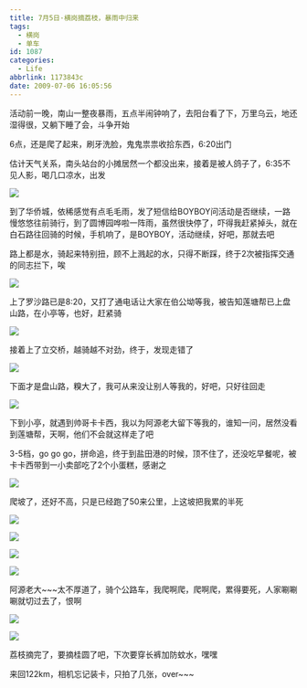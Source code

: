 ```yaml
---
title: 7月5日·横岗摘荔枝，暴雨中归来
tags:
  - 横岗
  - 单车
id: 1087
categories:
  - Life
abbrlink: 1173843c
date: 2009-07-06 16:05:56
---
```

活动前一晚，南山一整夜暴雨，五点半闹钟响了，去阳台看了下，万里乌云，地还湿得很，又躺下睡了会，斗争开始

6点，还是爬了起来，刷牙洗脸，鬼鬼祟祟收拾东西，6:20出门

估计天气关系，南头站台的小摊居然一个都没出来，接着是被人鸽子了，6:35不见人影，喝几口凉水，出发

![](/images/2009/07/06_20090706_11520.jpg)
<!--more-->
到了华侨城，依稀感觉有点毛毛雨，发了短信给BOYBOY问活动是否继续，一路慢悠悠往前骑行，到了圆博园哗啦一阵雨，虽然很快停了，吓得我赶紧掉头，就在白石路往回骑的时候，手机响了，是BOYBOY，活动继续，好吧，那就去吧

路上都是水，骑起来特别扭，顾不上溅起的水，只得不断踩，终于2次被指挥交通的同志拦下，唉

![](/images/2009/07/06_20090706_11522.jpg)

上了罗沙路已是8:20，又打了通电话让大家在伯公坳等我，被告知莲塘帮已上盘山路，在小亭等，也好，赶紧骑

![](/images/2009/07/06_20090706_11523.jpg)

接着上了立交桥，越骑越不对劲，终于，发现走错了

![](/images/2009/07/06_20090706_11525.jpg)

下面才是盘山路，糗大了，我可从来没让别人等我的，好吧，只好往回走

![](/images/2009/07/06_20090706_11527.jpg)

下到小亭，就遇到帅哥卡卡西，我以为阿源老大留下等我的，谁知一问，居然没看到莲塘帮，天啊，他们不会就这样走了吧

3-5档，go go go，拼命追，终于到盐田港的时候，顶不住了，还没吃早餐呢，被卡卡西带到一小卖部吃了2个小蛋糕，感谢之

![](/images/2009/07/06_20090706_11530.jpg)

爬坡了，还好不高，只是已经跑了50来公里，上这坡把我累的半死

![](/images/2009/07/06_20090706_11532.jpg)

![](/images/2009/07/06_20090706_11533.jpg)

![](/images/2009/07/06_20090706_11534.jpg)

![](/images/2009/07/06_20090706_11535.jpg)

阿源老大~~~太不厚道了，骑个公路车，我爬啊爬，爬啊爬，累得要死，人家唰唰唰就切过去了，恨啊

![](/images/2009/07/06_20090706_11537.jpg)

![](/images/2009/07/06_20090706_11538.jpg)

荔枝摘完了，要摘桂圆了吧，下次要穿长裤加防蚊水，嘿嘿

来回122km，相机忘记装卡，只拍了几张，over~~~
